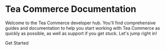 # Tea Commerce Documentation

Welcome to the Tea Commerce developer hub. You'll find comprehensive guides and documentation to help you start working with Tea Commerce as quickly as possible, as well as support if you get stuck. Let's jump right in!

<router-link :to="redirectUrl">Get Started</router-link>

<script>
export default {
  computed: {
    redirectUrl() {
      return '/' + this.$site.themeConfig.versions.selected + '/';
    }
  },
  created() {
    this.$router.replace(this.redirectUrl)
  }
}
</script>